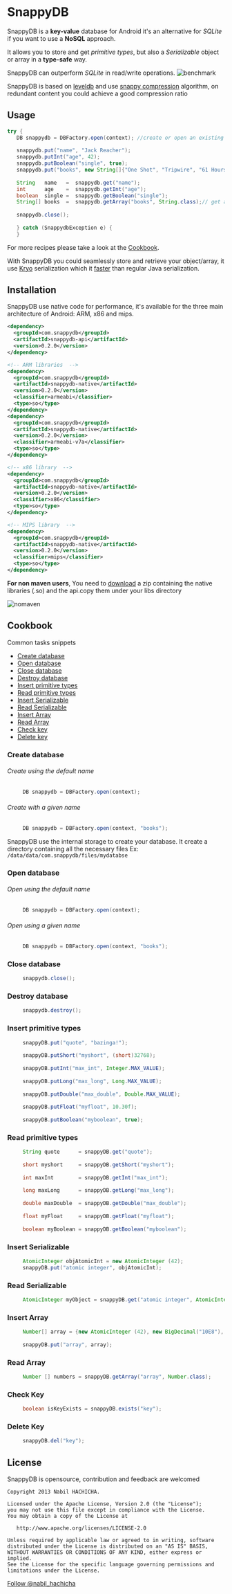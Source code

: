SnappyDB
========

SnappyDB is a __key-value__ database for Android 
it's an alternative for _SQLite_ if you want to use a __NoSQL__ approach.

It allows you to store and get _primitive types_, but also a _Serializable_ object or array in a __type-safe__ way.

SnappyDB can outperform _SQLite_ in read/write operations.
![benchmark](http://snappydb.com/img/benchmark_sqlite_with_transaction.png)


SnappyDB is based on [leveldb](https://code.google.com/p/leveldb/) and use [snappy compression](https://code.google.com/p/snappy/) algorithm, on redundant content you could achieve a good compression ratio 




Usage
-----

 ```java
try {
	DB snappydb = DBFactory.open(context); //create or open an existing databse using the default name
	
	snappydb.put("name", "Jack Reacher"); 
	snappydb.putInt("age", 42);  
	snappydb.putBoolean("single", true);
	snappydb.put("books", new String[]{"One Shot", "Tripwire", "61 Hours"}); 
	
	String 	 name   =  snappydb.get("name");
	int 	 age    =  snappydb.getInt("age");
	boolean  single =  snappydb.getBoolean("single");
	String[] books  =  snappydb.getArray("books", String.class);// get array of string
		
	snappydb.close();
	
	} catch (SnappydbException e) {
	}
 ```

For more recipes please take a look at the [Cookbook](./Cookbook.md).

With SnappyDB you could seamlessly store and retrieve your object/array, it use [Kryo](https://github.com/EsotericSoftware/kryo) serialization which it [faster](https://github.com/eishay/jvm-serializers/wiki) than regular Java serialization.


Installation
------------
SnappyDB use native code for performance, it's available for the three main architecture of Android: ARM, x86 and mips.

```xml
<dependency>
  <groupId>com.snappydb</groupId>
  <artifactId>snappydb-api</artifactId>
  <version>0.2.0</version>
</dependency>

<!-- ARM libraries  -->
<dependency>
  <groupId>com.snappydb</groupId>
  <artifactId>snappydb-native</artifactId>
  <version>0.2.0</version>
  <classifier>armeabi</classifier>
  <type>so</type>
</dependency>
<dependency>
  <groupId>com.snappydb</groupId>
  <artifactId>snappydb-native</artifactId>
  <version>0.2.0</version>
  <classifier>armeabi-v7a</classifier>
  <type>so</type>
</dependency>

<!-- x86 library  -->            
<dependency>
  <groupId>com.snappydb</groupId>
  <artifactId>snappydb-native</artifactId>
  <version>0.2.0</version>
  <classifier>x86</classifier>
  <type>so</type>
</dependency>

<!-- MIPS library  -->            
<dependency>
  <groupId>com.snappydb</groupId>
  <artifactId>snappydb-native</artifactId>
  <version>0.2.0</version>
  <classifier>mips</classifier>
  <type>so</type>
</dependency>
```

__For non maven users__, You need to [download](http://snappydb.com/snappydb-0.2.0.zip) a zip containing the native libraries (.so) and the api.copy them under your libs directory

![nomaven](http://snappydb.com/img/snappydb_installation_nomaven.png)

Cookbook
---------

Common tasks snippets

- [Create database](#create-database)
- [Open database](#open-database)
- [Close database](#close-database)
- [Destroy database](#destroy-database)
- [Insert primitive types](#insert-primitive-types) 
- [Read primitive types](#read-primitive-types) 
- [Insert Serializable](#insert-serializable) 
- [Read Serializable](#read-serializable) 
- [Insert Array](#insert-array) 
- [Read Array](#read-array) 
- [Check key](#check-key)
- [Delete key](#delete-key)

### Create database
###### Create using the default name
```java
     DB snappydb = DBFactory.open(context);
```
###### Create with a given name
```java
     DB snappydb = DBFactory.open(context, "books");
```
SnappyDB use the internal storage to create your database. It create a directory containing all the necessary files Ex:
``
/data/data/com.snappydb/files/mydatabse
``

### Open database
###### Open using the default name
```java
     DB snappydb = DBFactory.open(context);
```
###### Open using a given name
```java
     DB snappydb = DBFactory.open(context, "books");
```

### Close database
```java
     snappydb.close();
```

### Destroy database
```java
     snappydb.destroy();
```

### Insert primitive types
```java
     snappyDB.put("quote", "bazinga!");
     
     snappyDB.putShort("myshort", (short)32768);
     
     snappyDB.putInt("max_int", Integer.MAX_VALUE);
     
     snappyDB.putLong("max_long", Long.MAX_VALUE);
     
     snappyDB.putDouble("max_double", Double.MAX_VALUE);
     
     snappyDB.putFloat("myfloat", 10.30f);
     
     snappyDB.putBoolean("myboolean", true);
```

### Read primitive types
```java
     String quote      = snappyDB.get("quote");
     
     short myshort     = snappyDB.getShort("myshort");
     
     int maxInt        = snappyDB.getInt("max_int");
     
     long maxLong      = snappyDB.getLong("max_long");
     
     double maxDouble  = snappyDB.getDouble("max_double");
     
     float myFloat     = snappyDB.getFloat("myfloat");
     
     boolean myBoolean = snappyDB.getBoolean("myboolean");
```
### Insert Serializable 
```java
     AtomicInteger objAtomicInt = new AtomicInteger (42);
     snappyDB.put("atomic integer", objAtomicInt);
```

### Read Serializable 
```java
     AtomicInteger myObject = snappyDB.get("atomic integer", AtomicInteger.class);
```

### Insert Array
```java
     Number[] array = {new AtomicInteger (42), new BigDecimal("10E8"), Double.valueOf(Math.PI)};
     
     snappyDB.put("array", array);
```

### Read Array
```java
     Number [] numbers = snappyDB.getArray("array", Number.class);
```
### Check Key
```java
     boolean isKeyExists = snappyDB.exists("key");
```
### Delete Key
```java
     snappyDB.del("key");
```


License
--------
SnappyDB is opensource, contribution and feedback are welcomed

    Copyright 2013 Nabil HACHICHA.

    Licensed under the Apache License, Version 2.0 (the "License");
    you may not use this file except in compliance with the License.
    You may obtain a copy of the License at

       http://www.apache.org/licenses/LICENSE-2.0

    Unless required by applicable law or agreed to in writing, software
    distributed under the License is distributed on an "AS IS" BASIS,
    WITHOUT WARRANTIES OR CONDITIONS OF ANY KIND, either express or implied.
    See the License for the specific language governing permissions and
    limitations under the License.
    
    
<a href="https://twitter.com/nabil_hachicha" class="twitter-follow-button" data-show-count="false">Follow @nabil_hachicha</a>
<script>!function(d,s,id){var js,fjs=d.getElementsByTagName(s)[0],p=/^http:/.test(d.location)?'http':'https';if(!d.getElementById(id)){js=d.createElement(s);js.id=id;js.src=p+'://platform.twitter.com/widgets.js';fjs.parentNode.insertBefore(js,fjs);}}(document, 'script', 'twitter-wjs');</script>

<script>
  (function(i,s,o,g,r,a,m){i['GoogleAnalyticsObject']=r;i[r]=i[r]||function(){
  (i[r].q=i[r].q||[]).push(arguments)},i[r].l=1*new Date();a=s.createElement(o),
  m=s.getElementsByTagName(o)[0];a.async=1;a.src=g;m.parentNode.insertBefore(a,m)
  })(window,document,'script','//www.google-analytics.com/analytics.js','ga');

  ga('create', 'UA-46288191-1', 'github.com');
  ga('send', 'pageview');

</script>    
